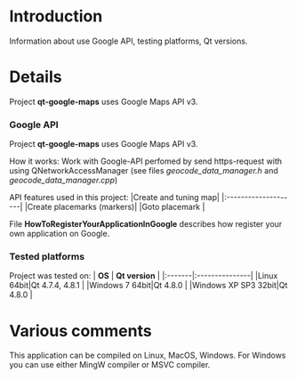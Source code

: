 # Introduction #

Information about use Google API, testing platforms, Qt versions.

# Details #

Project **qt-google-maps** uses Google Maps API v3.
### Google API ###

Project **qt-google-maps** uses Google Maps API v3.

How it works:
Work with Google-API perfomed by send https-request with using QNetworkAccessManager (see files _geocode\_data\_manager.h_ and _geocode\_data\_manager.cpp_)


API features used in this project:
|Create and tuning map|
|:--------------------|
|Create placemarks (markers)|
|Goto placemark       |

File **HowToRegisterYourAppIicationInGoogle** describes how register your own application on Google.

### Tested platforms ###
Project was tested on:
| **OS** | **Qt version** |
|:-------|:---------------|
|Linux 64bit|Qt 4.7.4, 4.8.1 |
|Windows 7 64bit|Qt 4.8.0        |
|Windows XP SP3 32bit|Qt 4.8.0        |

# Various comments #

This application can be compiled on Linux, MacOS, Windows. For Windows you can use either MingW compiler or MSVC compiler.